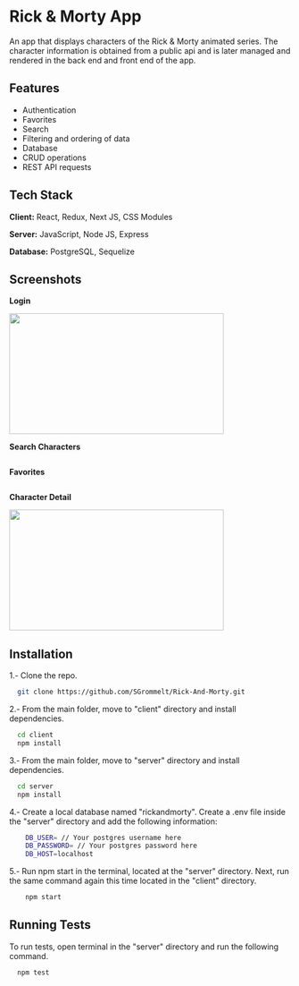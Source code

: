 
# Rick & Morty App

An app that displays characters of the Rick & Morty animated series. The character information is obtained from a public api and is later managed and rendered in the back end and front end of the app.

## Features

- Authentication
- Favorites
- Search
- Filtering and ordering of data
- Database
- CRUD operations
- REST API requests



## Tech Stack

**Client:** React, Redux, Next JS, CSS Modules

**Server:** JavaScript, Node JS, Express

**Database:** PostgreSQL, Sequelize


## Screenshots

**Login**

<img src="./img/LoginGIF.gif" alt="" width="384" height="216" />

**Search Characters**

<img src="./img/SearchGIF.gif" alt="" />

**Favorites**

<img src="./img/FavoritesGIF.gif" alt="" />

**Character Detail**

<img src="./img/DetailGIF.gif" alt="" width="384" height="216" />

## Installation

1.- Clone the repo.

```bash
  git clone https://github.com/SGrommelt/Rick-And-Morty.git
```

2.- From the main folder, move to "client" directory and install dependencies.

```bash
  cd client
  npm install
```

3.- From the main folder, move to "server" directory and install dependencies.

```bash
  cd server
  npm install
```

4.- Create a local database named "rickandmorty". Create a .env file inside the "server" directory and add the following information:

```bash
    DB_USER= // Your postgres username here
    DB_PASSWORD= // Your postgres password here
    DB_HOST=localhost
```

5.- Run npm start in the terminal, located at the "server" directory. Next, run the same command again this time located in the "client" directory.

```bash
    npm start
```
    
## Running Tests

To run tests, open terminal in the "server" directory and run the following command.

```bash
  npm test
```
